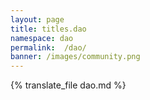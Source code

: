 ```yaml
---
layout: page
title: titles.dao
namespace: dao
permalink:  /dao/
banner: /images/community.png
---
```

{% translate_file dao.md %}
